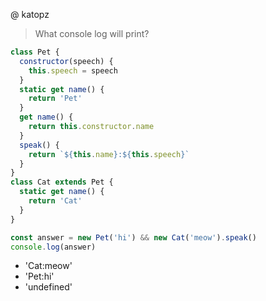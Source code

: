 @ katopz
> What console log will print?
```js
class Pet {
  constructor(speech) {
    this.speech = speech
  }
  static get name() {
    return 'Pet'
  }
  get name() {
    return this.constructor.name
  }
  speak() {
    return `${this.name}:${this.speech}`
  }
}
class Cat extends Pet {
  static get name() {
    return 'Cat'
  }
}

const answer = new Pet('hi') && new Cat('meow').speak()
console.log(answer)
```
- 'Cat:meow'
- 'Pet:hi'
- 'undefined'
